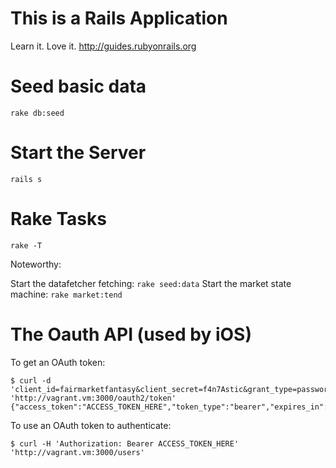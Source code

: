# This is a Rails Application

Learn it. Love it.  http://guides.rubyonrails.org


# Seed basic data
`rake db:seed`

# Start the Server

`rails s`

# Rake Tasks

`rake -T`

Noteworthy:

Start the datafetcher fetching: `rake seed:data`
Start the market state machine: `rake market:tend`

# The Oauth API (used by iOS)

To get an OAuth token:

    $ curl -d 'client_id=fairmarketfantasy&client_secret=f4n7Astic&grant_type=password&username=fantasysports@mustw.in&password=F4n7a5y' 'http://vagrant.vm:3000/oauth2/token'
    {"access_token":"ACCESS_TOKEN_HERE","token_type":"bearer","expires_in":86399,"refresh_token":"REFRESH_TOKEN_HERE"}

To use an OAuth token to authenticate:

    $ curl -H 'Authorization: Bearer ACCESS_TOKEN_HERE' 'http://vagrant.vm:3000/users'


